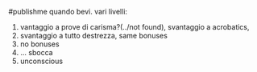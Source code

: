 #publishme 
quando bevi. vari livelli:
1. vantaggio a prove di carisma?(../not found), svantaggio a acrobatics, 
2. svantaggio a tutto destrezza, same bonuses
3. no bonuses
4. ... sbocca
5. unconscious
